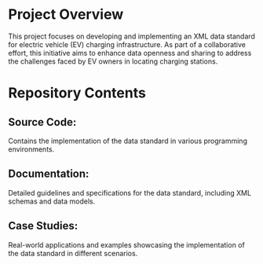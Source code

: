 # Project Overview
This project focuses on developing and implementing an XML data standard for electric vehicle (EV) charging infrastructure. As part of a collaborative effort, this initiative aims to enhance data openness and sharing to address the challenges faced by EV owners in locating charging stations.

# Repository Contents
## Source Code: 
Contains the implementation of the data standard in various programming environments.
## Documentation: 
Detailed guidelines and specifications for the data standard, including XML schemas and data models.
## Case Studies: 
Real-world applications and examples showcasing the implementation of the data standard in different scenarios.

